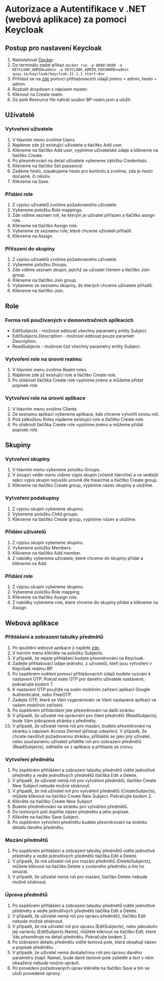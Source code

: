 # Autorizace a Autentifikace v .NET (webová aplikace) za pomoci Keycloak

## Postup pro nastavení Keycloak
1. Nainstalovat [Docker](https://www.docker.com).
2. Do terminálu zadat příkaz ```docker run -p 8080:8080 -e KEYCLOAK_ADMIN=admin -e KEYCLOAK_ADMIN_PASSWORD=admin quay.io/keycloak/keycloak:21.1.1 start-dev```
3. Přihlásit se na [zde](http://localhost:8080) pomocí přihlašovacích údajů jméno = admin, heslo = admin.
4. Rozbalit dropdown s nápisem master.
5. Kliknout na Create realm.
6. Do pole Resource file nahrát soubor BP-realm.json a uložit.

## Uživatelé
### Vytvoření uživatele
1. V hlavním menu zvolíme Users.
2. Najdeme zde již existující uživatele a tlačítko Add user.
3. Klikneme na tlačítko Add user, vyplníme uživatelské údaje a klikneme na tlačítko Create.
4. Po přesměrování na detail uživatele vybereme záložku Credentials.
5. Klikneme na tlačítko Set password.
6. Zadáme heslo, zopakujeme heslo pro kontrolu a zvolíme, zda je heslo dočasné, či nikoliv.
7. Klikneme na Save.

### Přidání role
1. Z výpisu uživatelů zvolíme požadovaného uživatele.
2. Vybereme položku Role mappings.
3. Zde vidíme seznam rolí, ke kterým je uživatel přiřazen a tlačítko assign role.
4. Klikneme na tlačítko Assign role.
5. Vybereme ze seznamu role, které chceme uživateli přiřadit.
6. Klikneme na Assign.

### Přiřazení do skupiny
1. Z výpisu uživatelů zvolíme požadovaného uživatele.
2. Vybereme položku Groups.
3. Zde vidíme seznam skupin, jejíchž se uživatel členem a tlačítko Join group.
4. Klikneme na tlačítko Join group.
5. Vybereme ze seznamu skupiny, do kterých chceme uživatele přiřadit.
6. Klikneme na tlačítko Join.


## Role
### Forma rolí používaných v demonstračních aplikacích
- EditSubjects - možnost editovat všechny parametry entity Subject.
- EditSubjects.Description - možnost editovat pouze parametr Description.
- ReadSubjects - možnost číst všechny parametry entity Subject.

### Vytvoření role na úrovni realmu
1. V hlavním menu zvolíme Realm roles.
2. Najdeme zde již existující role a tlačítko Create role.
4. Po stisknutí tlačítka Create role vyplníme jméno a můžeme přidat popisek role.

### Vytvoření role na úrovni aplikace
1. V hlavním menu zvolíme Clients.
2. Ze seznamu aplikací vybereme aplikace, kde chceme vytvořit novou roli.
3. Pod zálkožkou Roles najdeme existující role a tlačítko Create role.
4. Po stisknutí tlačítka Create role vyplníme jméno a můžeme přidat popisek role.

## Skupiny
### Vytvoření skupiny
1. V hlavním menu vybereme položku Groups.
2. V sloupci vedle menu vidíme výpis skupin (včetně hierchie) a ve vedlejší sekci výpis skupin nejvyšší úrovně dle hiearchie a tlačítko Create group.
3. Klikneme na tlačítko Create group, vyplníme název skupiny a uložíme.

### Vytvoření podskupiny
1. Z výpisu skupin vybereme skupinu.
2. Vybereme položku Child groups.
3. Klikneme na tlačítko Create group, vyplníme název a uložíme.

### Přidání uživatelů
1. Z výpisu skupin vybereme skupinu.
2. Vybereme položku Members.
3. Klikneme na tlačítko Add member.
4. Z nabídky vybereme uživatele, které chceme do skupiny přidat a klikneme na Add.

### Přidání role
1. Z výpisu skupin vybereme skupinu.
2. Vybereme položku Role mapping.
3. Klikneme na tlačítko Assign role.
4. Z nabídky vybereme role, které chceme do skupiny přidat a klikneme na Assign.

## Webová aplikace
### Přihlášení a zobrazení tabulky předmětů
1. Po spuštění webové aplikace ji najdete [zde](https://localhost:7161).
2. V horním menu klikněte na položku Subjects.
3. V případě, že nejste přihlášení budete přesměrování na Keycloak.
4. Zadejte přihlašovací údaje jednoho, z uživatelů, kteří jsou vytvoření v Keycloak realmu BP.
5. Po úspěšném ověření pomocí přihlašovacích údajů budete vyzváni k nastavení OTP. Pokud máte OTP pro daného uživatele nastavené, pokračujte bodem 7.
6. K nastavení OTP použijte na svém mobilním zařízení aplikaci Google Authenticator, nebo FreeOTP.
7. Zadejte OTP, které se Vám vygenerovalo ve Vámi nastavené aplikaci ve vašem mobilním zařízení.
8. Po úspěšném přihláníšení jste přesměrování na další stránku 
  1. V případě, že uživatel má oprávnění pro čtení předmětů (ReadSubjects), bude Vám zobrazena stránka s předměty.
  2. V případě, že uživatel nemá roli pro mazání, budete přesměrování na stránku s nápisem Access Denied (přístup odepřen). V případě, že chcete navštívit požadovanou stránku, přihlašte se jako jiný uživatel, nebo současnému uživateli přidělte roli pro zobrazení předmětů (ReadSubjects), odhlašte se z aplikace a přihlaste se znovu.

### Vytvoření předmětu
1. Po úspěšném přihlášení a zobrazení tabulky předmětů vidíte jednotlivé předměty a vedle jednotlivých předmětů tlačítka Edit a Delete.
  1. V případě, že uživatel nemá roli pro vytváření předmětů, tlačítko Create New Subject nebude možné stisknout.
  2. V případě, že má uživatel roli pro vytváření předmětů (CreateSubjects), můžete kliknout na tlačítko Create New Subject. Pokračujte bodem 2.
2. Klikněte na tlačítko Create New Subject
3. Budete předměrování na stránku pro vytváření předmětů.
4. Do textových polí doplňte název předmětu a jeho popisek.
5. Klikněte na tlačítko Save Subject.
6. Po úspěšném vytvoření předmětu budete přesměrování na stránku detailu daného předmětu.
  

### Mazání předmětů
1. Po úspěšném přihlášení a zobrazení tabulky předmětů vidíte jednotlivé předměty a vedle jednotlivých předmětů tlačítka Edit a Delete.
  1. V případě, že má uživatel roli pro mazání předmětů (DeleteSubjects), můžete kliknout na tlačítko Delete u zvoleného předmětu a tím ho smazat.
  2. V případě, že uživatel nemá roli pro mazání, tlačítko Delete nebude možné stisknout.

### Úprava předmětů
1. Po úspěšném přihlášení a zobrazení tabulky předmětů vidíte jednotlivé předměty a vedle jednotlivých předmětů tlačítka Edit a Delete.
  1. V případě, že uživatel nemá roli pro úpravu předmětů, tlačítko Edit nebude možné stisknout.
  2. V případě, že má uživatel roli pro úpravu (EditSubjects), nebo jakoukoliv její variantu (EditSubjects.Name), můžete kliknout na tlačítko Edit, které Vás přesměruje na detail předmětu. Pokračujte bodem 2.
2. Po zobrazení detailu předmětu vidíte textová pole, která obsahují název a popisek předmětu.
3. V případě, že uživatel nemá dostatečnou roli pro úpravu daného parametru (např. Name), bude dané textové pole zašedlé a text v něm obsažený nebude možno upravit.
4. Po provedení požadovaných úprav klikněte na tlačítko Save a tím se uloží provedené úpravy.
